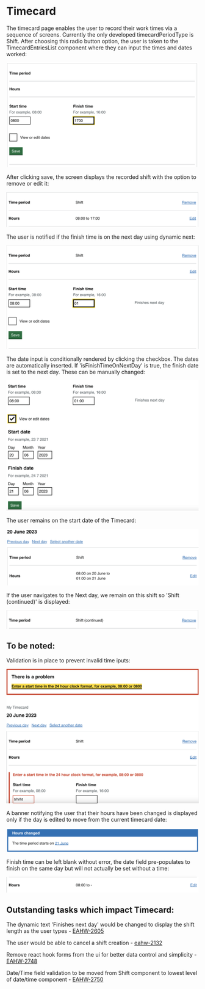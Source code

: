 # Timecard


The timecard page enables the user to record their work times via a sequence of screens. Currently the only developed timecardPeriodType is Shift. After choosing this radio button option, the user is taken to the TimecardEntriesList component where they can input the times and dates worked:

![Alt text](images/Screenshot%202023-06-22%20at%2008.15.32.png)


After clicking save, the screen displays the recorded shift with the option to remove or edit it: 

![Alt text](images/Screenshot%202023-06-22%20at%2008.46.42.png)

The user is notified if the finish time is on the next day using dynamic next:

![Alt text](images/Screenshot%202023-06-22%20at%2009.26.14.png)

The date input is conditionally rendered by clicking the checkbox. The dates are automatically inserted. If 'isFinishTimeOnNextDay' is true, the finish date is set to the next day. These can be manually changed: 

![Alt text](images/Screenshot%202023-06-22%20at%2010.14.50.png)

The user remains on the start date of the Timecard:

![Alt text](images/Screenshot%202023-06-22%20at%2010.20.38.png)

If the user navigates to the Next day, we remain on this shift so 'Shift (continued)' is displayed: 

![Alt text](images/Screenshot%202023-06-22%20at%2010.56.08.png)

## To be noted:

Validation is in place to prevent invalid time iputs: 

![Alt text](images/Screenshot%202023-06-22%20at%2011.19.05.png)


A banner notifying the user that their hours have been changed is displayed only if the day is edited to move from the current timecard date:

![Alt text](images/Screenshot%202023-06-22%20at%2011.51.30.png)

Finish time can be left blank without error, the date field pre-populates to finish on the same day but will not actually be set without a time:

![Alt text](images/Screenshot%202023-06-22%20at%2011.20.58.png)



## Outstanding tasks which impact Timecard:

The dynamic text 'Finishes next day' would be changed to display the shift length as the user types - [EAHW-2605](https://collaboration.homeoffice.gov.uk/jira/browse/EAHW-2605)

The user would be able to cancel a shift creation - [eahw-2132](https://collaboration.homeoffice.gov.uk/jira/browse/EAHW-2132)

Remove react hook forms from the ui for better data control and simplicity - [EAHW-2748](https://collaboration.homeoffice.gov.uk/jira/browse/EAHW-2748)

Date/Time field validation to be moved from Shift component to lowest level of date/time component - [EAHW-2750](https://collaboration.homeoffice.gov.uk/jira/browse/EAHW-2750)




